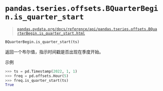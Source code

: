 # `pandas.tseries.offsets.BQuarterBegin.is_quarter_start`

> [`pandas.pydata.org/docs/reference/api/pandas.tseries.offsets.BQuarterBegin.is_quarter_start.html`](https://pandas.pydata.org/docs/reference/api/pandas.tseries.offsets.BQuarterBegin.is_quarter_start.html)

```py
BQuarterBegin.is_quarter_start(ts)
```

返回一个布尔值，指示时间戳是否出现在季度开始。

示例

```py
>>> ts = pd.Timestamp(2022, 1, 1)
>>> freq = pd.offsets.Hour(5)
>>> freq.is_quarter_start(ts)
True 
```
